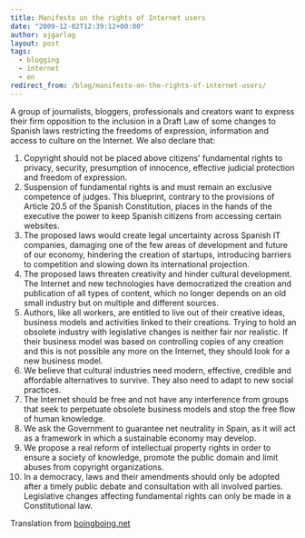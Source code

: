 ```yaml
---
title: Manifesto on the rights of Internet users
date: "2009-12-02T12:39:12+00:00"
author: ajgarlag
layout: post
tags:
  - blogging
  - internet
  - en
redirect_from: /blog/manifesto-on-the-rights-of-internet-users/
---
```

A group of journalists, bloggers, professionals and creators want to express their firm opposition to the inclusion in a Draft Law of some changes to Spanish laws restricting the freedoms of expression, information and access to culture on the Internet. We also declare that:

  1. Copyright should not be placed above citizens' fundamental rights to privacy, security, presumption of innocence, effective judicial protection and freedom of expression.
  2. Suspension of fundamental rights is and must remain an exclusive competence of judges. This blueprint, contrary to the provisions of Article 20.5 of the Spanish Constitution, places in the hands of the executive the power to keep Spanish citizens from accessing certain websites.
  3. The proposed laws would create legal uncertainty across Spanish IT companies, damaging one of the few areas of development and future of our economy, hindering the creation of startups, introducing barriers to competition and slowing down its international projection.
  4. The proposed laws threaten creativity and hinder cultural development. The Internet and new technologies have democratized the creation and publication of all types of content, which no longer depends on an old small industry but on multiple and different sources.
  5. Authors, like all workers, are entitled to live out of their creative ideas, business models and activities linked to their creations. Trying to hold an obsolete industry with legislative changes is neither fair nor realistic. If their business model was based on controlling copies of any creation and this is not possible any more on the Internet, they should look for a new business model.
  6. We believe that cultural industries need modern, effective, credible and affordable alternatives to survive. They also need to adapt to new social practices.
  7. The Internet should be free and not have any interference from groups that seek to perpetuate obsolete business models and stop the free flow of human knowledge.
  8. We ask the Government to guarantee net neutrality in Spain, as it will act as a framework in which a sustainable economy may develop.
  9. We propose a real reform of intellectual property rights in order to ensure a society of knowledge, promote the public domain and limit abuses from copyright organizations.
  10. In a democracy, laws and their amendments should only be adopted after a timely public debate and consultation with all involved parties. Legislative changes affecting fundamental rights can only be made in a Constitutional law.

Translation from <a href="http://www.boingboing.net/2009/12/02/spanish-activists-is.html"><a target="_blank" rel="nofollow" href="http://boingboing.net" >boingboing.net</a></a>
